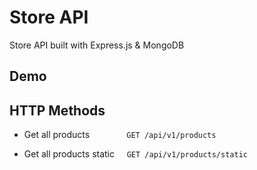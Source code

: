 # Store API

Store API built with Express.js & MongoDB

## Demo

## HTTP Methods

- Get all products &nbsp; &nbsp; &nbsp; &nbsp; &nbsp; &nbsp; &nbsp; `GET /api/v1/products`

- Get all products static &nbsp; &nbsp; `GET /api/v1/products/static`
